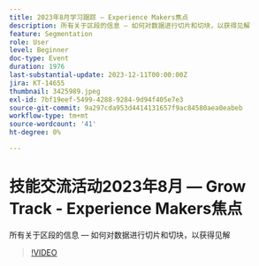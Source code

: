 ```yaml
---
title: 2023年8月学习跟踪 — Experience Makers焦点
description: 所有关于区段的信息 — 如何对数据进行切片和切块，以获得见解
feature: Segmentation
role: User
level: Beginner
doc-type: Event
duration: 1976
last-substantial-update: 2023-12-11T00:00:00Z
jira: KT-14655
thumbnail: 3425989.jpeg
exl-id: 7bf19eef-5499-4288-9284-9d94f405e7e3
source-git-commit: 9a297cda953d4414131657f9ac84580aea0eabeb
workflow-type: tm+mt
source-wordcount: '41'
ht-degree: 0%

---
```


# 技能交流活动2023年8月 — Grow Track - Experience Makers焦点

所有关于区段的信息 — 如何对数据进行切片和切块，以获得见解

>[!VIDEO](https://video.tv.adobe.com/v/3456617/?learn=on&captions=chi_hans)
